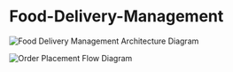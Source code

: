 # Food-Delivery-Management

![Food Delivery Management Architecture Diagram](https://drive.google.com/uc?export=view&id=1o9Ky9I_wprwGP4QnHGjGsoOmci7Qbrox)

![Order Placement Flow Diagram](https://drive.google.com/uc?export=view&id=1Hng4fp1m8jUBLCjV9EdjOG7J8JMAOshc)

